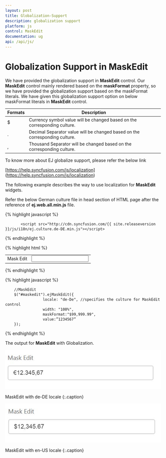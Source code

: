 ```yaml
---
layout: post
title: Globalization-Support
description: globalization support
platform: js
control: MaskEdit  
documentation: ug
api: /api/js/
---
```


# Globalization Support in MaskEdit

We have provided the globalization support in **MaskEdit** control. Our **MaskEdit** control mainly rendered based on the **maskFormat** property, so we have provided the globalization support based on the maskFormat literals. We have given this globalization support option on below maskFormat literals in **MaskEdit** control. 

<table class="props">
<thead>
<tr>
<th>Formats</th>
<th class="last">Description</th>
</tr>
</thead>
<tbody>
<tr>
<td class="formats">
$</td>
<td class="description">Currency symbol value will be changed based on the corresponding culture.</td>
</tr>
<tr>
<td class="formats">
.</td>
<td class="description">Decimal Separator value will be changed based on the corresponding culture.</td>
</tr>
<tr>
<td class="formats">
,</td>
<td class="description">Thousand Separator will be changed based on the corresponding culture.</td>
</tr>
</tbody>
</table>

To know more about EJ globalize support, please refer the below link

[https://help.syncfusion.com/js/localization] (https://help.syncfusion.com/js/localization)


The following example describes the way to use localization for **MaskEdit** widgets.

Refer the below German culture file in head section of HTML page after the reference of **ej.web.all.min.js** file.

 {% highlight javascript %}
   
           <script src="http://cdn.syncfusion.com/{{ site.releaseversion }}/js/i18n/ej.culture.de-DE.min.js"></script>
                
 {% endhighlight %}

{% highlight html %}

<table cellpadding="10">
    <tbody>
        <tr>
            <td>
                <label for="mask">Mask Edit</label>
            </td>
            <td>
                <input id="maskedit" type="text" />
            </td>
        </tr>
    </tbody>
</table>

{% endhighlight %}

{% highlight javascript %}
    
        //MaskEdit 
        $("#maskedit").ejMaskEdit({
                     locale: "de-De", //specifies the culture for MaskEdit control
                     width: "100%",
                     maskFormat:"$99,999.99",
			         value:”1234567”
        });

{% endhighlight %}

The output for **MaskEdit** with Globalization.

![](/js/MaskEdit/Globalization-Support_images/Globalization-Support_img1.jpg)

MaskEdit with de-DE locale
{:.caption}

![](/js/MaskEdit/Globalization-Support_images/Globalization-Support_img2.jpg)

MaskEdit with en-US locale
{:.caption}

